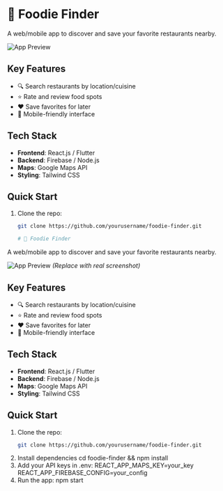 # 🍕 Foodie Finder

A web/mobile app to discover and save your favorite restaurants nearby.

![App Preview](https://via.placeholder.com/600x400?text=Foodie+Finder+Demo) 

## Key Features
- 🔍 Search restaurants by location/cuisine  
- ⭐ Rate and review food spots  
- ❤️ Save favorites for later  
- 📱 Mobile-friendly interface  

## Tech Stack
- **Frontend**: React.js / Flutter  
- **Backend**: Firebase / Node.js  
- **Maps**: Google Maps API  
- **Styling**: Tailwind CSS  

## Quick Start
1. Clone the repo:
   ```sh
   git clone https://github.com/yourusername/foodie-finder.git

   # 🍕 Foodie Finder

A web/mobile app to discover and save your favorite restaurants nearby.

![App Preview](https://via.placeholder.com/600x400?text=Foodie+Finder+Demo) *(Replace with real screenshot)*

## Key Features
- 🔍 Search restaurants by location/cuisine  
- ⭐ Rate and review food spots  
- ❤️ Save favorites for later  
- 📱 Mobile-friendly interface  

## Tech Stack
- **Frontend**: React.js / Flutter  
- **Backend**: Firebase / Node.js  
- **Maps**: Google Maps API  
- **Styling**: Tailwind CSS  

## Quick Start
1. Clone the repo:
   ```sh
   git clone https://github.com/yourusername/foodie-finder.git
2. Install dependencies
   cd foodie-finder && npm install
3. Add your API keys in .env:
   REACT_APP_MAPS_KEY=your_key
   REACT_APP_FIREBASE_CONFIG=your_config
4. Run the app:
   npm start

